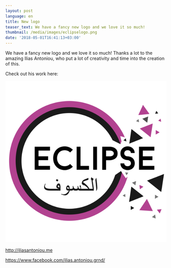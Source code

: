 ```yaml
---
layout: post
language: en
title: New logo
teaser_text: We have a fancy new logo and we love it so much!
thumbnail: /media/images/eclipselogo.png
date: '2018-05-01T16:41:13+03:00'
---
```

We have a fancy new logo and we love it so much! Thanks a lot to the amazing Ilias Antoniou, who put a lot of creativity and time into the creation of this.

Check out his work here: 

![null](/media/images/eclipselogo.png)

<http://iliasantoniou.me>

<https://www.facebook.com/ilias.antoniou.grnd/>
